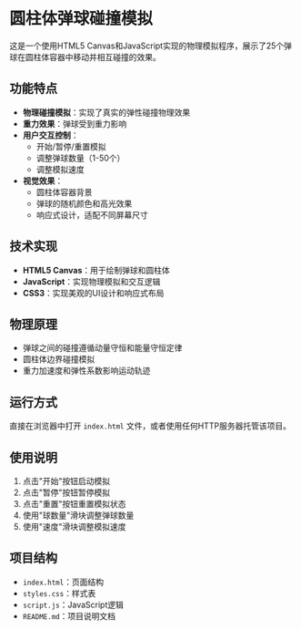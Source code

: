 # 圆柱体弹球碰撞模拟

这是一个使用HTML5 Canvas和JavaScript实现的物理模拟程序，展示了25个弹球在圆柱体容器中移动并相互碰撞的效果。

## 功能特点

- **物理碰撞模拟**：实现了真实的弹性碰撞物理效果
- **重力效果**：弹球受到重力影响
- **用户交互控制**：
  - 开始/暂停/重置模拟
  - 调整弹球数量（1-50个）
  - 调整模拟速度
- **视觉效果**：
  - 圆柱体容器背景
  - 弹球的随机颜色和高光效果
  - 响应式设计，适配不同屏幕尺寸

## 技术实现

- **HTML5 Canvas**：用于绘制弹球和圆柱体
- **JavaScript**：实现物理模拟和交互逻辑
- **CSS3**：实现美观的UI设计和响应式布局

## 物理原理

- 弹球之间的碰撞遵循动量守恒和能量守恒定律
- 圆柱体边界碰撞模拟
- 重力加速度和弹性系数影响运动轨迹

## 运行方式

直接在浏览器中打开 `index.html` 文件，或者使用任何HTTP服务器托管该项目。

## 使用说明

1. 点击"开始"按钮启动模拟
2. 点击"暂停"按钮暂停模拟
3. 点击"重置"按钮重置模拟状态
4. 使用"球数量"滑块调整弹球数量
5. 使用"速度"滑块调整模拟速度

## 项目结构

- `index.html`：页面结构
- `styles.css`：样式表
- `script.js`：JavaScript逻辑
- `README.md`：项目说明文档
